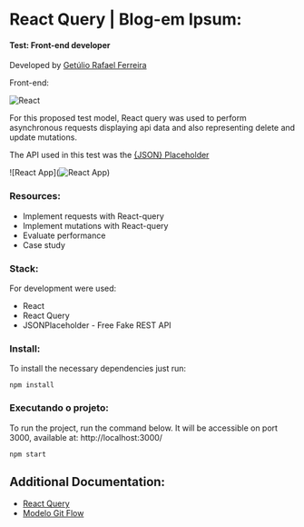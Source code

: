 # React Query | Blog-em Ipsum:

#### Test: Front-end developer

Developed by [Getúlio Rafael Ferreira](https://gferreiraa.github.io/)

Front-end:

![React](https://img.shields.io/badge/React-17.0.2-blue)

For this proposed test model, React query was used to perform asynchronous requests displaying api data and also representing delete and update mutations.

The API used in this test was the [{JSON} Placeholder](https://jsonplaceholder.typicode.com/)

![React App](![React App](https://user-images.githubusercontent.com/21059225/131282582-235fdb8b-cf17-4c14-87ba-564eadcbf275.gif))

### Resources:

- Implement requests with React-query
- Implement mutations with React-query
- Evaluate performance
- Case study

### Stack:

For development were used:

- React
- React Query
- JSONPlaceholder - Free Fake REST API

### Install:

To install the necessary dependencies just run:

```
npm install
```

### Executando o projeto:

To run the project, run the command below. It will be accessible on port 3000, available at: http://localhost:3000/

```
npm start
```

## Additional Documentation:

- [React Query](https://react-query.tanstack.com/)
- [Modelo Git Flow](https://www.atlassian.com/br/git/tutorials/comparing-workflows/gitflow-workflow)
